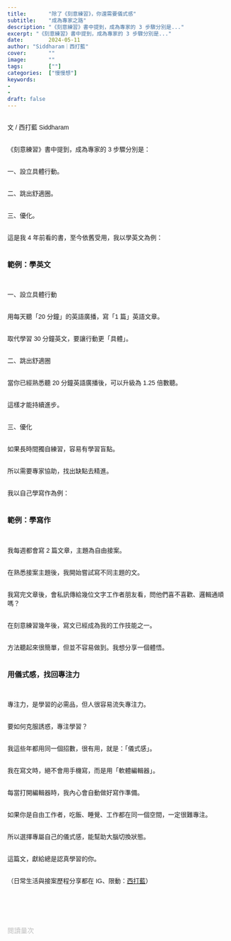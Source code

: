 ```yaml
---
title:       "除了《刻意練習》，你還需要儀式感"
subtitle:    "成為專家之路"
description: "《刻意練習》書中提到，成為專家的 3 步驟分別是..."
excerpt: "《刻意練習》書中提到，成為專家的 3 步驟分別是..."
date:        2024-05-11
author: "Siddharam｜西打藍"
cover:       ""
image:       ""
tags:        [""]
categories:  ["慢慢想"]
keywords:
- 
- 
draft: false
---
```


<article style="font-family: 'Noto Sans TC', '微軟正黑體', sans-serif; font-weight: 300;">

<br>文 / 西打藍 Siddharam<br><br>

《刻意練習》書中提到，成為專家的 3 步驟分別是：<br><br>

一、設立具體行動。<br><br>

二、跳出舒適圈。<br><br>

三、優化。<br><br>

這是我 4 年前看的書，至今依舊受用，我以學英文為例：<br><br>

<h3 class="article-h1-color">範例：學英文</h3><br>

一、設立具體行動<br><br>

用每天聽「20 分鐘」的英語廣播，寫「1 篇」英語文章。<br><br>

取代學習 30 分鐘英文，要讓行動更「具體」。<br><br>

二、跳出舒適圈<br><br>

當你已經熟悉聽 20 分鐘英語廣播後，可以升級為 1.25 倍數聽。<br><br>

這樣才能持續進步。<br><br>

三、優化<br><br>

如果長時間獨自練習，容易有學習盲點。<br><br>

所以需要專家協助，找出缺點去精進。<br><br>

我以自己學寫作為例：<br><br>


<h3 class="article-h1-color">範例：學寫作</h3><br>

我每週都會寫 2 篇文章，主題為自由接案。<br><br>

在熟悉接案主題後，我開始嘗試寫不同主題的文。<br><br>

我寫完文章後，會私訊傳給幾位文字工作者朋友看，問他們喜不喜歡、邏輯通順嗎？<br><br>

在刻意練習幾年後，寫文已經成為我的工作技能之一。<br><br>

方法聽起來很簡單，但並不容易做到。我想分享一個體悟。<br><br>


<h3 class="article-h1-color">用儀式感，找回專注力</h3><br>

專注力，是學習的必需品，但人很容易流失專注力。<br><br>

要如何克服誘惑，專注學習？<br><br>

我這些年都用同一個招數，很有用，就是：「儀式感」。<br><br>

我在寫文時，絕不會用手機寫，而是用「軟體編輯器」。<br><br>

每當打開編輯器時，我內心會自動做好寫作準備。<br><br>

如果你是自由工作者，吃飯、睡覺、工作都在同一個空間，一定很難專注。<br><br>

所以選擇專屬自己的儀式感，能幫助大腦切換狀態。<br><br>

這篇文，獻給總是認真學習的你。<br><br>


<!-- 
<!-- 案例 > 證明案例 > 壞處 > 怎麼改變（列步驟） > 結語總結金句 -->


（日常生活與接案歷程分享都在 IG、限動：<a href="https://www.instagram.com/sidd.blue/" target="_blank">西打藍</a>）<br><br>

<!-- <h3 class="article-h1-color"></h3><br> -->





<br><br><br>

</article>

<div style="color: #bfbfbf; font-size: 15px;" id="busuanzi_container_page_pv">
  閱讀量<span id="busuanzi_value_page_pv"></span>次
</div>

<script src="../../js/post.js"></script>

